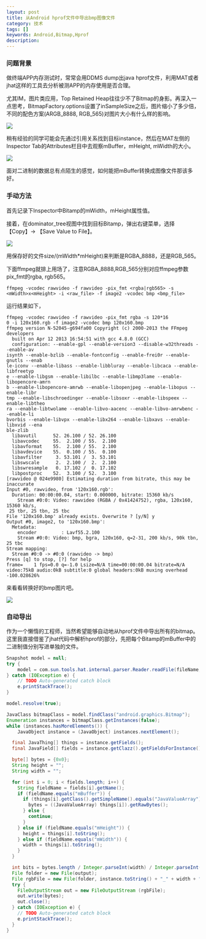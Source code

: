 ```yaml
---
layout: post
title: 从Android hprof文件中导出bmp图像文件
category: 技术
tags: []
keywords: Android,Bitmap,Hprof
description:
---
```


### 问题背景

做终端APP内存测试时，常常会用DDMS dump出java hprof文件，利用MAT或者jhat这样的工具去分析被测APP的内存使用是否合理。

尤其IM，图片类应用，Top Retained Heap往往少不了Bitmap的身影。再深入一点思考，BitmapFactory.options设置了inSampleSize之后，图片缩小了多少倍，不同的配色方案(ARGB_8888, RGB_565)对图片大小有什么样的影响。

![](..\..\..\public\img\mat-bitmap.png)

稍有经验的同学可能会先通过引用关系找到目标instance，然后在MAT左侧的Inspector Tab的Attributes栏目中去观察mBuffer，mHeight, mWidth的大小。

![](..\..\..\public\img\mat-inspector.png)

面对二进制的数据总有点陌生的感觉，如何能把mBuffer转换成图像文件那该多好。

### 手动方法

首先记录下Inspector中Bitamp的mWidth，mHeight属性值。

接着，在dominator_tree视图中找到目标Bitamp，弹出右键菜单，选择【Copy】-> 【Save Value to File】。

![](..\..\..\public\img\mat-save-value-to-file.png)

用保存好的文件size/(mWidth*mHeight)来判断是RGBA_8888，还是RGB_565。

下面ffmpeg就排上用场了，注意RGBA_8888,RGB_565分别对应ffmpeg参数pix_fmt的rgba, rgb565。

```shell
ffmpeg -vcodec rawvideo -f rawvideo -pix_fmt <rgba|rgb565> -s <mWidth>x<mHeight> -i <raw_file> -f image2 -vcodec bmp <bmp_file>
```

运行结果如下，

```shell
ffmpeg -vcodec rawvideo -f rawvideo -pix_fmt rgba -s 120*16
0 -i 120x160.rgb -f image2 -vcodec bmp 120x160.bmp
ffmpeg version N-52045-g694fa00 Copyright (c) 2000-2013 the FFmpeg developers
  built on Apr 12 2013 16:54:51 with gcc 4.8.0 (GCC)
  configuration: --enable-gpl --enable-version3 --disable-w32threads --enable-av
isynth --enable-bzlib --enable-fontconfig --enable-frei0r --enable-gnutls --enab
le-iconv --enable-libass --enable-libbluray --enable-libcaca --enable-libfreetyp
e --enable-libgsm --enable-libilbc --enable-libmp3lame --enable-libopencore-amrn
b --enable-libopencore-amrwb --enable-libopenjpeg --enable-libopus --enable-libr
tmp --enable-libschroedinger --enable-libsoxr --enable-libspeex --enable-libtheo
ra --enable-libtwolame --enable-libvo-aacenc --enable-libvo-amrwbenc --enable-li
bvorbis --enable-libvpx --enable-libx264 --enable-libxavs --enable-libxvid --ena
ble-zlib
  libavutil      52. 26.100 / 52. 26.100
  libavcodec     55.  2.100 / 55.  2.100
  libavformat    55.  2.100 / 55.  2.100
  libavdevice    55.  0.100 / 55.  0.100
  libavfilter     3. 53.101 /  3. 53.101
  libswscale      2.  2.100 /  2.  2.100
  libswresample   0. 17.102 /  0. 17.102
  libpostproc    52.  3.100 / 52.  3.100
[rawvideo @ 024e9980] Estimating duration from bitrate, this may be inaccurate
Input #0, rawvideo, from '120x160.rgb':
  Duration: 00:00:00.04, start: 0.000000, bitrate: 15360 kb/s
    Stream #0:0: Video: rawvideo (RGBA / 0x41424752), rgba, 120x160, 15360 kb/s,
 25 tbr, 25 tbn, 25 tbc
File '120x160.bmp' already exists. Overwrite ? [y/N] y
Output #0, image2, to '120x160.bmp':
  Metadata:
    encoder         : Lavf55.2.100
    Stream #0:0: Video: bmp, bgra, 120x160, q=2-31, 200 kb/s, 90k tbn, 25 tbc
Stream mapping:
  Stream #0:0 -> #0:0 (rawvideo -> bmp)
Press [q] to stop, [?] for help
frame=    1 fps=0.0 q=-1.0 Lsize=N/A time=00:00:00.04 bitrate=N/A
video:75kB audio:0kB subtitle:0 global headers:0kB muxing overhead -100.028626%
```

来看看转换好的bmp图片吧。

![](..\..\..\public\img\bmp-120-160.bmp)

### 自动导出

作为一个懒惰的工程师，当然希望能够自动地从hprof文件中导出所有的bitmap。
这里我直接借鉴了jhat代码中解析hprof的部分，先把每个Bitamp的mBuffer中的二进制值分别写进单独的文件。

```java
Snapshot model = null;
try {
	model = com.sun.tools.hat.internal.parser.Reader.readFile(fileName, true, 0);
} catch (IOException e) {
	// TODO Auto-generated catch block
	e.printStackTrace();
}

model.resolve(true);

JavaClass bitmapClass = model.findClass("android.graphics.Bitmap");
Enumeration instances = bitmapClass.getInstances(false);
while (instances.hasMoreElements()) {
	JavaObject instance = (JavaObject) instances.nextElement();

  final JavaThing[] things = instance.getFields();
  final JavaField[] fields = instance.getClazz().getFieldsForInstance();

  byte[] bytes = {0x0};
  String height = "";
  String width = "";

  for (int i = 0; i < fields.length; i++) {
  	String fieldName = fields[i].getName();
    if (fieldName.equals("mBuffer")) {
      if (things[i].getClass().getSimpleName().equals("JavaValueArray")) {
        bytes = ((JavaValueArray) things[i]).getRawBytes();
      } else {
        continue;
      }
    } else if (fieldName.equals("mHeight")) {
      height = things[i].toString();
    } else if (fieldName.equals("mWidth")) {
      width = things[i].toString();
    }
  }

  int bits = bytes.length / Integer.parseInt(width) / Integer.parseInt(height) * 8;
  File folder = new File(output);
  File rgbFile = new File(folder, instance.toString() + "_" + width + "x" + height + "_" + bits + ".rgb");
  try {
    FileOutputStream out = new FileOutputStream (rgbFile);
    out.write(bytes);
    out.close();
  } catch (IOException e) {
  	// TODO Auto-generated catch block
  	e.printStackTrace();
  }
}
```
